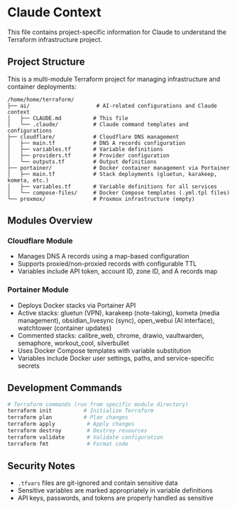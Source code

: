 # Claude Context

This file contains project-specific information for Claude to understand the Terraform infrastructure project.

## Project Structure

This is a multi-module Terraform project for managing infrastructure and container deployments:

```
/home/home/terraform/
├── ai/                     # AI-related configurations and Claude context
│   ├── CLAUDE.md          # This file
│   └── .claude/           # Claude command templates and configurations
├── cloudflare/            # Cloudflare DNS management
│   ├── main.tf            # DNS A records configuration
│   ├── variables.tf       # Variable definitions
│   ├── providers.tf       # Provider configuration
│   └── outputs.tf         # Output definitions
├── portainer/             # Docker container management via Portainer
│   ├── main.tf            # Stack deployments (gluetun, karakeep, kometa, etc.)
│   ├── variables.tf       # Variable definitions for all services
│   └── compose-files/     # Docker Compose templates (.yml.tpl files)
└── proxmox/               # Proxmox infrastructure (empty)
```

## Modules Overview

### Cloudflare Module
- Manages DNS A records using a map-based configuration
- Supports proxied/non-proxied records with configurable TTL
- Variables include API token, account ID, zone ID, and A records map

### Portainer Module
- Deploys Docker stacks via Portainer API
- Active stacks: gluetun (VPN), karakeep (note-taking), kometa (media management), obsidian_livesync (sync), open_webui (AI interface), watchtower (container updates)
- Commented stacks: calibre_web, chrome, drawio, vaultwarden, semaphore, workout_cool, silverbullet
- Uses Docker Compose templates with variable substitution
- Variables include Docker user settings, paths, and service-specific secrets

## Development Commands

```bash
# Terraform commands (run from specific module directory)
terraform init          # Initialize Terraform
terraform plan          # Plan changes
terraform apply          # Apply changes
terraform destroy        # Destroy resources
terraform validate       # Validate configuration
terraform fmt            # Format code
```

## Security Notes

- `.tfvars` files are git-ignored and contain sensitive data
- Sensitive variables are marked appropriately in variable definitions
- API keys, passwords, and tokens are properly handled as sensitive